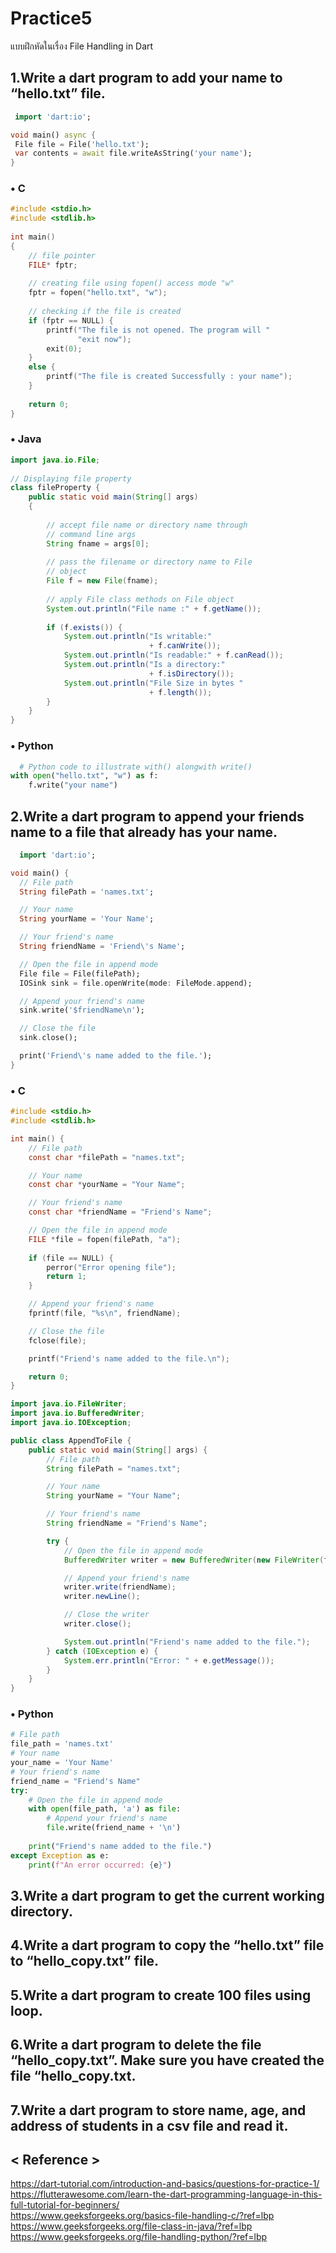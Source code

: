 # Practice5
แบบฝึกหัดในเรื่อง File Handling in Dart 
## 1.Write a dart program to add your name to “hello.txt” file.
 ```dart
  import 'dart:io';

void main() async {
  File file = File('hello.txt');
  var contents = await file.writeAsString('your name');
}
   ```
### • C
```c
#include <stdio.h>
#include <stdlib.h>
  
int main()
{
    // file pointer
    FILE* fptr;
  
    // creating file using fopen() access mode "w"
    fptr = fopen("hello.txt", "w");
  
    // checking if the file is created
    if (fptr == NULL) {
        printf("The file is not opened. The program will "
               "exit now");
        exit(0);
    }
    else {
        printf("The file is created Successfully : your name");
    }
    
    return 0;
}
```
### • Java
```java
import java.io.File;
 
// Displaying file property
class fileProperty {
    public static void main(String[] args)
    {
 
        // accept file name or directory name through
        // command line args
        String fname = args[0];
 
        // pass the filename or directory name to File
        // object
        File f = new File(fname);
 
        // apply File class methods on File object
        System.out.println("File name :" + f.getName());
 
        if (f.exists()) {
            System.out.println("Is writable:"
                               + f.canWrite());
            System.out.println("Is readable:" + f.canRead());
            System.out.println("Is a directory:"
                               + f.isDirectory());
            System.out.println("File Size in bytes "
                               + f.length());
        }
    }
}
```
### • Python
```python
  # Python code to illustrate with() alongwith write()
with open("hello.txt", "w") as f:
	f.write("your name")

```
## 2.Write a dart program to append your friends name to a file that already has your name.
```dart
  import 'dart:io';

void main() {
  // File path
  String filePath = 'names.txt';

  // Your name
  String yourName = 'Your Name';

  // Your friend's name
  String friendName = 'Friend\'s Name';

  // Open the file in append mode
  File file = File(filePath);
  IOSink sink = file.openWrite(mode: FileMode.append);

  // Append your friend's name
  sink.write('$friendName\n');

  // Close the file
  sink.close();

  print('Friend\'s name added to the file.');
}
   ```
### • C
```c
#include <stdio.h>
#include <stdlib.h>

int main() {
    // File path
    const char *filePath = "names.txt";

    // Your name
    const char *yourName = "Your Name";

    // Your friend's name
    const char *friendName = "Friend's Name";

    // Open the file in append mode
    FILE *file = fopen(filePath, "a");
    
    if (file == NULL) {
        perror("Error opening file");
        return 1;
    }

    // Append your friend's name
    fprintf(file, "%s\n", friendName);

    // Close the file
    fclose(file);

    printf("Friend's name added to the file.\n");

    return 0;
}
```
```java
import java.io.FileWriter;
import java.io.BufferedWriter;
import java.io.IOException;

public class AppendToFile {
    public static void main(String[] args) {
        // File path
        String filePath = "names.txt";

        // Your name
        String yourName = "Your Name";

        // Your friend's name
        String friendName = "Friend's Name";

        try {
            // Open the file in append mode
            BufferedWriter writer = new BufferedWriter(new FileWriter(filePath, true));

            // Append your friend's name
            writer.write(friendName);
            writer.newLine();

            // Close the writer
            writer.close();

            System.out.println("Friend's name added to the file.");
        } catch (IOException e) {
            System.err.println("Error: " + e.getMessage());
        }
    }
}
```
### • Python
```python
# File path
file_path = 'names.txt'
# Your name
your_name = 'Your Name'
# Your friend's name
friend_name = "Friend's Name"
try:
    # Open the file in append mode
    with open(file_path, 'a') as file:
        # Append your friend's name
        file.write(friend_name + '\n')
    
    print("Friend's name added to the file.")
except Exception as e:
    print(f"An error occurred: {e}")

```
## 3.Write a dart program to get the current working directory.

## 4.Write a dart program to copy the “hello.txt” file to “hello_copy.txt” file.

## 5.Write a dart program to create 100 files using loop.

## 6.Write a dart program to delete the file “hello_copy.txt”. Make sure you have created the file “hello_copy.txt.

## 7.Write a dart program to store name, age, and address of students in a csv file and read it.


## < Reference >
https://dart-tutorial.com/introduction-and-basics/questions-for-practice-1/<br>
https://flutterawesome.com/learn-the-dart-programming-language-in-this-full-tutorial-for-beginners/<br>
https://www.geeksforgeeks.org/basics-file-handling-c/?ref=lbp<br>
https://www.geeksforgeeks.org/file-class-in-java/?ref=lbp<br>
https://www.geeksforgeeks.org/file-handling-python/?ref=lbp<br>
